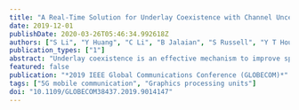 ```yaml
---
title: "A Real-Time Solution for Underlay Coexistence with Channel Uncertainty"
date: 2019-12-01
publishDate: 2020-03-26T05:46:34.992618Z
authors: ["S Li", "Y Huang", "C Li", "B Jalaian", "S Russell", "Y T Hou", "W Lou", "B MacCall"]
publication_types: ["1"]
abstract: "Underlay coexistence is an effective mechanism to improve spectrum effïciency by having picocells coexist with macrocell on the same spectrum. Due to a lack of cooperation between the primary users (PUs) in the macrocell and secondary users (SUs) in the picocell, it is impossible to have complete knowledge of channel gains between them. Under such circumstance, chance-constrained programming (CCP) is shown to be the ideal optimization tool to address such uncertainty. However, solutions to CCP are computationally intensive and cannot meet 5G's timing requirement. To address this problem, we propose a novel scheduler called GUC (stands for GPU-based Underlay Coexistence) to find an approximate solution to CCP in real-time. The essence of GUC is to decompose the original optimization problem into a large number of small problems that are suitable for parallel computation on GPU platforms. Through extensive experiments, we show that GUC reduces the scheduling computation time by at least 10,000 times comparing to commercial solvers (on CPU) while achieving an average of 90% optimality."
featured: false
publication: "*2019 IEEE Global Communications Conference (GLOBECOM)*"
tags: ["5G mobile communication", "Graphics processing units"]
doi: "10.1109/GLOBECOM38437.2019.9014147"
---
```


